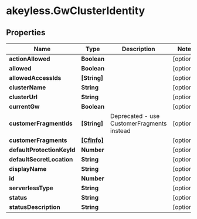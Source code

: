 # akeyless.GwClusterIdentity

## Properties

Name | Type | Description | Notes
------------ | ------------- | ------------- | -------------
**actionAllowed** | **Boolean** |  | [optional] 
**allowed** | **Boolean** |  | [optional] 
**allowedAccessIds** | **[String]** |  | [optional] 
**clusterName** | **String** |  | [optional] 
**clusterUrl** | **String** |  | [optional] 
**currentGw** | **Boolean** |  | [optional] 
**customerFragmentIds** | **[String]** | Deprecated - use CustomerFragments instead | [optional] 
**customerFragments** | [**[CfInfo]**](CfInfo.md) |  | [optional] 
**defaultProtectionKeyId** | **Number** |  | [optional] 
**defaultSecretLocation** | **String** |  | [optional] 
**displayName** | **String** |  | [optional] 
**id** | **Number** |  | [optional] 
**serverlessType** | **String** |  | [optional] 
**status** | **String** |  | [optional] 
**statusDescription** | **String** |  | [optional] 


